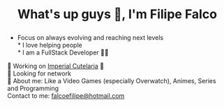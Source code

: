 # <p align="center">What's up guys 🖖, I'm Filipe Falco</p>

* Focus on always evolving and reaching next levels
<br/>* I love helping people
<br/>* I am a FullStack Developer 👨‍💻

💼 Working on [Imperial Cutelaria](https://www.imperialcutelaria.com.br/) 🔪
<br/> 🤝 Looking for network
<br/> 💬 About me: Like a Video Games (especially Overwatch), Animes, Series and Programming
<br/> Contact to me: [falcoefilipe@hotmail.com](mailto:falcoefilipe@hotmail.com)
